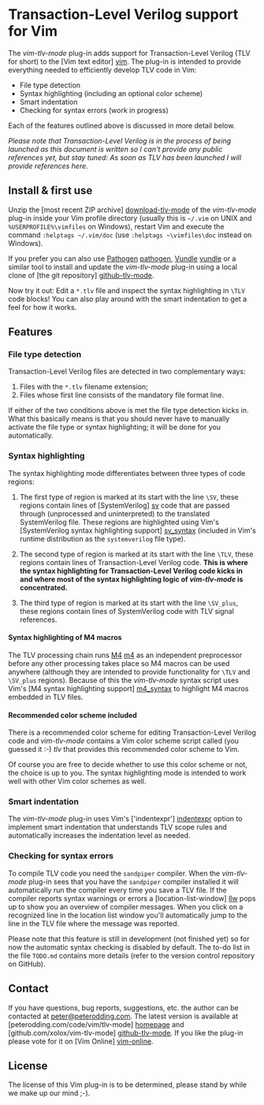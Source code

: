 # Transaction-Level Verilog support for Vim

The *vim-tlv-mode* plug-in adds support for Transaction-Level Verilog (TLV for
short) to the [Vim text editor] [vim]. The plug-in is intended to provide
everything needed to efficiently develop TLV code in Vim:

 * File type detection
 * Syntax highlighting (including an optional color scheme)
 * Smart indentation
 * Checking for syntax errors (work in progress)

Each of the features outlined above is discussed in more detail below.

*Please note that Transaction-Level Verilog is in the process of being launched
as this document is written so I can't provide any public references yet, but
stay tuned: As soon as TLV has been launched I will provide references here.*

## Install & first use

Unzip the [most recent ZIP archive] [download-tlv-mode] of the *vim-tlv-mode* plug-in inside your Vim profile directory (usually this is `~/.vim` on UNIX and `%USERPROFILE%\vimfiles` on Windows), restart Vim and execute the command `:helptags ~/.vim/doc` (use `:helptags ~\vimfiles\doc` instead on Windows).

If you prefer you can also use [Pathogen] [pathogen], [Vundle] [vundle] or a similar tool to install and update the *vim-tlv-mode* plug-in using a local clone of [the git repository] [github-tlv-mode].

Now try it out: Edit a `*.tlv` file and inspect the syntax highlighting in `\TLV` code blocks! You can also play around with the smart indentation to get a feel for how it works.

## Features

### File type detection

Transaction-Level Verilog files are detected in two complementary ways:

1. Files with the `*.tlv` filename extension;
2. Files whose first line consists of the mandatory file format line.

If either of the two conditions above is met the file type detection kicks in.
What this basically means is that you should never have to manually activate
the file type or syntax highlighting; it will be done for you automatically.

### Syntax highlighting

The syntax highlighting mode differentiates between three types of code regions:

1. The first type of region is marked at its start with the line `\SV`, these
   regions contain lines of [SystemVerilog] [sv] code that are passed through
   (unprocessed and uninterpreted) to the translated SystemVerilog file. These
   regions are highlighted using Vim's [SystemVerilog syntax highlighting
   support] [sv_syntax] (included in Vim's runtime distribution as the
   `systemverilog` file type).

2. The second type of region is marked at its start with the line `\TLV`, these
   regions contain lines of Transaction-Level Verilog code. **This is where the
   syntax highlighting for Transaction-Level Verilog code kicks in and where
   most of the syntax highlighting logic of *vim-tlv-mode* is concentrated.**

3. The third type of region is marked at its start with the line `\SV_plus`,
   these regions contain lines of SystemVerilog code with TLV signal
   references.

#### Syntax highlighting of M4 macros

The TLV processing chain runs [M4] [m4] as an independent preprocessor before
any other processing takes place so M4 macros can be used anywhere (although
they are intended to provide functionality for `\TLV` and `\SV_plus` regions).
Because of this the *vim-tlv-mode* syntax script uses Vim's [M4 syntax
highlighting support] [m4_syntax] to highlight M4 macros embedded in TLV files.

#### Recommended color scheme included

There is a recommended color scheme for editing Transaction-Level Verilog code
and *vim-tlv-mode* contains a Vim color scheme script called (you guessed it
:-) *tlv* that provides this recommended color scheme to Vim.

Of course you are free to decide whether to use this color scheme or not, the
choice is up to you. The syntax highlighting mode is intended to work well with
other Vim color schemes as well.

### Smart indentation

The *vim-tlv-mode* plug-in uses Vim's ['indentexpr'] [indentexpr] option to
implement smart indentation that understands TLV scope rules and automatically
increases the indentation level as needed.

### Checking for syntax errors

To compile TLV code you need the `sandpiper` compiler. When the *vim-tlv-mode*
plug-in sees that you have the `sandpiper` compiler installed it will
automatically run the compiler every time you save a TLV file. If the compiler
reports syntax warnings or errors a [location-list-window] [llw] pops up to
show you an overview of compiler messages. When you click on a recognized line
in the location list window you'll automatically jump to the line in the TLV
file where the message was reported.

Please note that this feature is still in development (not finished yet) so for
now the automatic syntax checking is disabled by default. The to-do list in the
file `TODO.md` contains more details (refer to the version control repository
on GitHub).

## Contact

If you have questions, bug reports, suggestions, etc. the author can be
contacted at <peter@peterodding.com>. The latest version is available at
[peterodding.com/code/vim/tlv-mode] [homepage] and
[github.com/xolox/vim-tlv-mode] [github-tlv-mode]. If you like the plug-in
please vote for it on [Vim Online] [vim-online].

## License

The license of this Vim plug-in is to be determined, please stand by while we
make up our mind ;-).


[download-tlv-mode]: http://peterodding.com/code/vim/downloads/tlv-mode.zip
[github-tlv-mode]: https://github.com/xolox/vim-tlv-mode
[homepage]: http://peterodding.com/code/vim/tlv-mode/
[indentexpr]: http://vimdoc.sourceforge.net/htmldoc/options.html#'indentexpr'
[llw]: http://vimdoc.sourceforge.net/htmldoc/quickfix.html#location-list-window
[m4]: http://en.wikipedia.org/wiki/M4_(computer_language)
[m4_syntax]: https://code.google.com/p/vim/source/browse/runtime/syntax/m4.vim
[pathogen]: http://www.vim.org/scripts/script.php?script_id=2332
[sv]: http://en.wikipedia.org/wiki/SystemVerilog
[sv_syntax]: https://code.google.com/p/vim/source/browse/runtime/syntax/systemverilog.vim
[vim-online]: http://www.vim.org/scripts/script.php?script_id=5130
[vim]: http://www.vim.org/
[vundle]: https://github.com/gmarik/vundle

